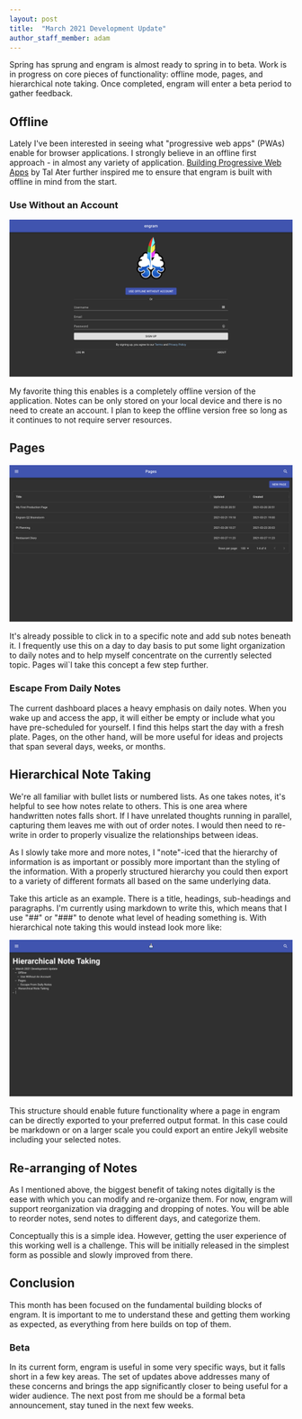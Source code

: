 ```yaml
---
layout: post
title:  "March 2021 Development Update"
author_staff_member: adam
---
```


Spring has sprung and engram is almost ready to spring in to beta.  Work is in progress on core pieces of functionality: offline mode, pages, and hierarchical note taking.  Once completed, engram will enter a beta period to gather feedback.

## Offline

Lately I've been interested in seeing what "progressive web apps" (PWAs) enable for browser applications. I strongly believe in an offline first approach - in almost any variety of application.  [Building Progressive Web Apps](https://www.oreilly.com/library/view/building-progressive-web/9781491961643/) by Tal Ater further inspired me to ensure that engram is built with offline in mind from the start.

### Use Without an Account

![Use Offline Without Account](/images/use-offline.png)

My favorite thing this enables is a completely offline version of the application.  Notes can be only stored on your local device and there is no need to create an account.  I plan to keep the offline version free so long as it continues to not require server resources.

## Pages

![Beta Pages](/images/beta-pages.png)

It's already possible to click in to a specific note and add sub notes beneath it.  I frequently use this on a day to day basis to put some light organization to daily notes and to help myself concentrate on the currently selected topic.  Pages wil`l take this concept a few step further. 

### Escape From Daily Notes

The current dashboard places a heavy emphasis on daily notes.  When you wake up and access the app, it will either be empty or include what you have pre-scheduled for yourself.  I find this helps start the day with a fresh plate.  Pages, on the other hand, will be more useful for ideas and projects that span several days, weeks, or months.  

## Hierarchical Note Taking

We're all familiar with bullet lists or numbered lists.  As one takes notes, it's helpful to see how notes relate to others.  This is one area where handwritten notes falls short.  If I have unrelated thoughts running in parallel, capturing them leaves me with out of order notes.  I would then need to re-write in order to properly visualize the relationships between ideas.

As I slowly take more and more notes, I "note"-iced that the hierarchy of information is as important or possibly more important than the styling of the information.  With a properly structured hierarchy you could then export to a variety of different formats all based on the same underlying data.

Take this article as an example.  There is a title, headings, sub-headings and paragraphs.  I'm currently using markdown to write this, which means that I use "##" or "###" to denote what level of heading something is.  With hierarchical note taking this would instead look more like:

![Hierarchical Notes](/images/hierarchical-notes.png)

This structure should enable future functionality where a page in engram can be directly exported to your preferred output format.  In this case could be markdown or on a larger scale you could export an entire Jekyll website including your selected notes.

## Re-arranging of Notes

As I mentioned above, the biggest benefit of taking notes digitally is the ease with which you can modify and re-organize them.  For now, engram will support reorganization via dragging and dropping of notes.  You will be able to reorder notes, send notes to different days, and categorize them.  

Conceptually this is a simple idea.  However, getting the user experience of this working well is a challenge.  This will be initially released in the simplest form as possible and slowly improved from there.

## Conclusion

This month has been focused on the fundamental building blocks of engram.  It is important to me to understand these and getting them working as expected, as everything from here builds on top of them.  

### Beta

In its current form, engram is useful in some very specific ways, but it falls short in a few key areas.  The set of updates above addresses many of these concerns and brings the app significantly closer to being useful for a wider audience.  The next post from me should be a formal beta announcement, stay tuned in the next few weeks.